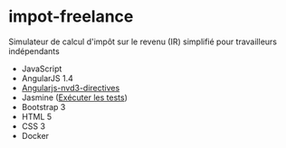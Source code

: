 # impot-freelance
Simulateur de calcul d'impôt sur le revenu (IR) simplifié pour travailleurs indépendants<br/>
          <ul>
            <li>JavaScript</li>
            <li>AngularJS 1.4</li>
            <li><a href="http://cmaurer.github.io/angularjs-nvd3-directives/index.html">Angularjs-nvd3-directives</a></li>
            <li>Jasmine (<a href="./SpecRunner.html">Exécuter les tests</a>)</li>
            <li>Bootstrap 3</li>
            <li>HTML 5</li>
            <li>CSS 3</li>
			<li>Docker</li>
         </ul>
